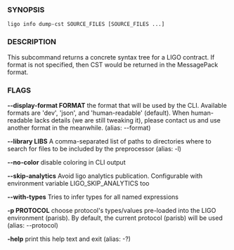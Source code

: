 
### SYNOPSIS
```
ligo info dump-cst SOURCE_FILES [SOURCE_FILES ...]
```

### DESCRIPTION
This subcommand returns a concrete syntax tree for a LIGO contract. If format is not specified, then CST would be returned in the MessagePack format.

### FLAGS
**--display-format FORMAT**
the format that will be used by the CLI. Available formats are 'dev', 'json', and 'human-readable' (default). When human-readable lacks details (we are still tweaking it), please contact us and use another format in the meanwhile. (alias: --format)

**--library LIBS**
A comma-separated list of paths to directories where to search for files to be included by the preprocessor (alias: -l)

**--no-color**
disable coloring in CLI output

**--skip-analytics**
Avoid ligo analytics publication. Configurable with environment variable LIGO_SKIP_ANALYTICS too

**--with-types**
Tries to infer types for all named expressions

**-p PROTOCOL**
choose protocol's types/values pre-loaded into the LIGO environment (parisb). By default, the current protocol (parisb) will be used (alias: --protocol)

**-help**
print this help text and exit (alias: -?)


